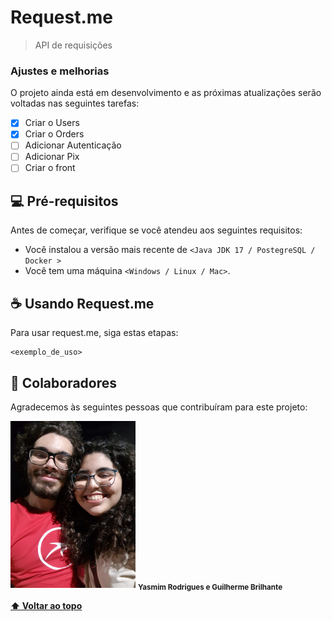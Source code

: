 # Request.me
>API de requisições

### Ajustes e melhorias

O projeto ainda está em desenvolvimento e as próximas atualizações serão voltadas nas seguintes tarefas:

- [x] Criar o Users
- [x] Criar o Orders
- [ ] Adicionar Autenticação
- [ ] Adicionar Pix
- [ ] Criar o front

## 💻 Pré-requisitos

Antes de começar, verifique se você atendeu aos seguintes requisitos:

* Você instalou a versão mais recente de `<Java JDK 17 / PostegreSQL / Docker >`
* Você tem uma máquina `<Windows / Linux / Mac>`.


## ☕ Usando Request.me

Para usar request.me, siga estas etapas:

```
<exemplo_de_uso>
```


## 🤝 Colaboradores

Agradecemos às seguintes pessoas que contribuíram para este projeto:

<img src="images/casal-dev.jpeg" width="200px">
<sub><b>Yasmim Rodrigues e Guilherme Brilhante</sub>

[⬆ Voltar ao topo](#Request.me)<br>
